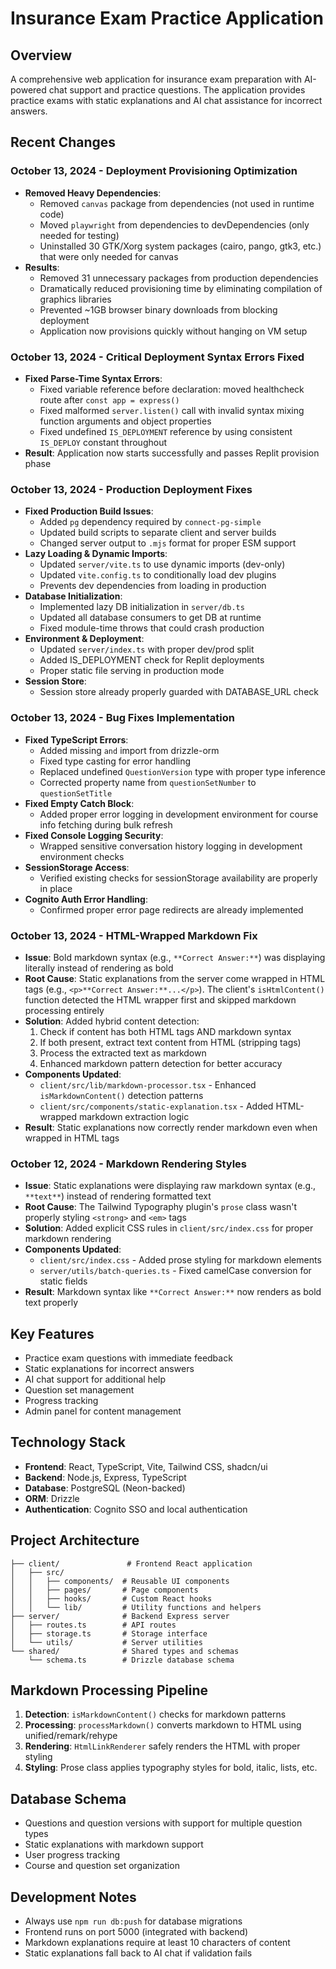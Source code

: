 # Insurance Exam Practice Application

## Overview
A comprehensive web application for insurance exam preparation with AI-powered chat support and practice questions. The application provides practice exams with static explanations and AI chat assistance for incorrect answers.

## Recent Changes

### October 13, 2024 - Deployment Provisioning Optimization
- **Removed Heavy Dependencies**:
  - Removed `canvas` package from dependencies (not used in runtime code)
  - Moved `playwright` from dependencies to devDependencies (only needed for testing)
  - Uninstalled 30 GTK/Xorg system packages (cairo, pango, gtk3, etc.) that were only needed for canvas
- **Results**: 
  - Removed 31 unnecessary packages from production dependencies
  - Dramatically reduced provisioning time by eliminating compilation of graphics libraries
  - Prevented ~1GB browser binary downloads from blocking deployment
  - Application now provisions quickly without hanging on VM setup

### October 13, 2024 - Critical Deployment Syntax Errors Fixed
- **Fixed Parse-Time Syntax Errors**:
  - Fixed variable reference before declaration: moved healthcheck route after `const app = express()`
  - Fixed malformed `server.listen()` call with invalid syntax mixing function arguments and object properties
  - Fixed undefined `IS_DEPLOYMENT` reference by using consistent `IS_DEPLOY` constant throughout
- **Result**: Application now starts successfully and passes Replit provision phase

### October 13, 2024 - Production Deployment Fixes
- **Fixed Production Build Issues**:
  - Added `pg` dependency required by `connect-pg-simple`
  - Updated build scripts to separate client and server builds
  - Changed server output to `.mjs` format for proper ESM support
- **Lazy Loading & Dynamic Imports**:
  - Updated `server/vite.ts` to use dynamic imports (dev-only)
  - Updated `vite.config.ts` to conditionally load dev plugins
  - Prevents dev dependencies from loading in production
- **Database Initialization**:
  - Implemented lazy DB initialization in `server/db.ts`
  - Updated all database consumers to get DB at runtime
  - Fixed module-time throws that could crash production
- **Environment & Deployment**:
  - Updated `server/index.ts` with proper dev/prod split
  - Added IS_DEPLOYMENT check for Replit deployments
  - Proper static file serving in production mode
- **Session Store**:
  - Session store already properly guarded with DATABASE_URL check

### October 13, 2024 - Bug Fixes Implementation
- **Fixed TypeScript Errors**: 
  - Added missing `and` import from drizzle-orm
  - Fixed type casting for error handling 
  - Replaced undefined `QuestionVersion` type with proper type inference
  - Corrected property name from `questionSetNumber` to `questionSetTitle`
- **Fixed Empty Catch Block**:
  - Added proper error logging in development environment for course info fetching during bulk refresh
- **Fixed Console Logging Security**:
  - Wrapped sensitive conversation history logging in development environment checks
- **SessionStorage Access**:
  - Verified existing checks for sessionStorage availability are properly in place
- **Cognito Auth Error Handling**:
  - Confirmed proper error page redirects are already implemented

### October 13, 2024 - HTML-Wrapped Markdown Fix
- **Issue**: Bold markdown syntax (e.g., `**Correct Answer:**`) was displaying literally instead of rendering as bold
- **Root Cause**: Static explanations from the server come wrapped in HTML tags (e.g., `<p>**Correct Answer:**...</p>`). The client's `isHtmlContent()` function detected the HTML wrapper first and skipped markdown processing entirely
- **Solution**: Added hybrid content detection:
  1. Check if content has both HTML tags AND markdown syntax
  2. If both present, extract text content from HTML (stripping tags)
  3. Process the extracted text as markdown
  4. Enhanced markdown pattern detection for better accuracy
- **Components Updated**:
  - `client/src/lib/markdown-processor.tsx` - Enhanced `isMarkdownContent()` detection patterns
  - `client/src/components/static-explanation.tsx` - Added HTML-wrapped markdown extraction logic
- **Result**: Static explanations now correctly render markdown even when wrapped in HTML tags

### October 12, 2024 - Markdown Rendering Styles
- **Issue**: Static explanations were displaying raw markdown syntax (e.g., `**text**`) instead of rendering formatted text
- **Root Cause**: The Tailwind Typography plugin's `prose` class wasn't properly styling `<strong>` and `<em>` tags
- **Solution**: Added explicit CSS rules in `client/src/index.css` for proper markdown rendering
- **Components Updated**:
  - `client/src/index.css` - Added prose styling for markdown elements
  - `server/utils/batch-queries.ts` - Fixed camelCase conversion for static fields
- **Result**: Markdown syntax like `**Correct Answer:**` now renders as bold text properly

## Key Features
- Practice exam questions with immediate feedback
- Static explanations for incorrect answers
- AI chat support for additional help
- Question set management
- Progress tracking
- Admin panel for content management

## Technology Stack
- **Frontend**: React, TypeScript, Vite, Tailwind CSS, shadcn/ui
- **Backend**: Node.js, Express, TypeScript
- **Database**: PostgreSQL (Neon-backed)
- **ORM**: Drizzle
- **Authentication**: Cognito SSO and local authentication

## Project Architecture
```
├── client/               # Frontend React application
│   ├── src/
│   │   ├── components/  # Reusable UI components
│   │   ├── pages/       # Page components
│   │   ├── hooks/       # Custom React hooks
│   │   └── lib/         # Utility functions and helpers
├── server/              # Backend Express server
│   ├── routes.ts        # API routes
│   ├── storage.ts       # Storage interface
│   └── utils/           # Server utilities
└── shared/              # Shared types and schemas
    └── schema.ts        # Drizzle database schema
```

## Markdown Processing Pipeline
1. **Detection**: `isMarkdownContent()` checks for markdown patterns
2. **Processing**: `processMarkdown()` converts markdown to HTML using unified/remark/rehype
3. **Rendering**: `HtmlLinkRenderer` safely renders the HTML with proper styling
4. **Styling**: Prose class applies typography styles for bold, italic, lists, etc.

## Database Schema
- Questions and question versions with support for multiple question types
- Static explanations with markdown support
- User progress tracking
- Course and question set organization

## Development Notes
- Always use `npm run db:push` for database migrations
- Frontend runs on port 5000 (integrated with backend)
- Markdown explanations require at least 10 characters of content
- Static explanations fall back to AI chat if validation fails